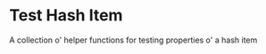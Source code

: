 Test Hash Item
=========================

A collection o' helper functions for testing properties o' a hash item
